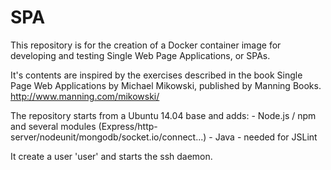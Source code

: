 SPA
===

This repository is for the creation of a Docker container image for developing and testing Single Web Page Applications, or SPAs.

It's contents are inspired by the exercises described in the book Single Page Web Applications by Michael Mikowski,
published by Manning Books.
    http://www.manning.com/mikowski/
    
The repository starts from a Ubuntu 14.04 base and adds:
    - Node.js / npm and several modules (Express/http-server/nodeunit/mongodb/socket.io/connect...)
    - Java - needed for JSLint

It create a user 'user' and starts the ssh daemon.

